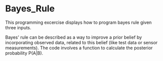 # Bayes_Rule
This programming excercise displays how to program bayes rule given three inputs.

Bayes' rule can be described as a way to improve a prior belief by incorporating observed data, related to this belief (like test data or sensor measurements). The code involves a function to calculate the posterior probability P(A|B).
